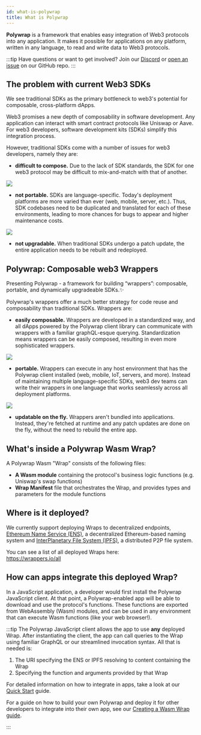 ```yaml
---
id: what-is-polywrap
title: What is Polywrap
---
```


**Polywrap** is a framework that enables easy integration of Web3 protocols into any application. It makes it possible for applications on any platform, written in any language, to read and write data to Web3 protocols.

:::tip
Have questions or want to get involved? Join our [Discord](https://discord.polywrap.io/) or [open an issue](https://github.com/polywrap/toolchain/issues/new/choose) on our GitHub repo.
:::

## The problem with current Web3 SDKs

We see traditional SDKs as the primary bottleneck to web3's potential for composable, cross-platform dApps.

Web3 promises a new depth of composability in software development.  Any application can interact with smart contract protocols like Uniswap or Aave.  For web3 developers, software development kits (SDKs) simplify this integration process.

However, traditional SDKs come with a number of issues for web3 developers, namely they are:

- **difficult to compose.**  Due to the lack of SDK standards, the SDK for one web3 protocol may be difficult to mix-and-match with that of another.

![](/img/docs/introduction/01-composable.png)

- **not portable.**  SDKs are language-specific.  Today's deployment platforms are more varied than ever (web, mobile, server, etc.).  Thus, SDK codebases need to be duplicated and translated for each of these environments, leading to more chances for bugs to appear and higher maintenance costs.

![](/img/docs/introduction/02-portable.png)

- **not upgradable.** When traditional SDKs undergo a patch update, the entire application needs to be rebuilt and redeployed.

## Polywrap: Composable web3 Wrappers

Presenting Polywrap - a framework for building “wrappers”: composable, portable, and dynamically upgradeable SDKs.✨

Polywrap's wrappers offer a much better strategy for code reuse and composability than traditional SDKs. Wrappers are:

- **easily composable.**  Wrappers are developed in a standardized way, and all dApps powered by the Polywrap client library can communicate with wrappers with a familiar graphQL-esque querying.  Standardization means wrappers can be easily composed, resulting in even more sophisticated wrappers.

![](/img/docs/introduction/03-composable.png)

- **portable.** Wrappers can execute in any host environment that has the Polywrap client installed (web, mobile, IoT, servers, and more).  Instead of maintaining multiple language-specific SDKs, web3 dev teams can write their wrappers in one language that works seamlessly across all deployment platforms.

![](/img/docs/introduction/04-portable.png)

- **updatable on the fly.** Wrappers aren't bundled into applications.  Instead, they're fetched at runtime and any patch updates are done on the fly, without the need to rebuild the entire app.

## What's inside a Polywrap Wasm Wrap?

A Polywrap Wasm "Wrap" consists of the following files:

- **A Wasm module** containing the protocol's business logic functions (e.g. Uniswap's swap functions)
- **Wrap Manifest** file that orchestrates the Wrap, and provides types and parameters for the module functions

## Where is it deployed?

We currently support deploying Wraps to decentralized endpoints, [Ethereum Name Service (ENS)](https://ens.domains/), a decentralized Ethereum-based naming system and [InterPlanetary File System (IPFS)](https://ipfs.io/), a distributed P2P file system.

You can see a list of all deployed Wraps here:  
https://wrappers.io/all

## How can apps integrate this deployed Wrap?

In a JavaScript application, a developer would first install the Polywrap JavaScript client. At that point, a Polywrap-enabled app will be able to download and use the protocol's functions. These functions are exported from WebAssembly (Wasm) modules, and can be used in any environment that can execute Wasm functions (like your web browser!).

:::tip
The Polywrap JavaScript client allows the app to use **any** deployed Wrap. After instantiating the client, the app can call queries to the Wrap using familiar GraphQL or our streamlined invocation syntax. All that is needed is:

1. The URI specifying the ENS or IPFS resolving to content containing the Wrap
2. Specifying the function and arguments provided by that Wrap

For detailed information on how to integrate in apps, take a look at our [Quick Start](quick-start) guide.

For a guide on how to build your own Polywrap and deploy it for other developers to integrate into their own app, see our [Creating a Wasm Wrap guide](/tutorials/create-wasm-wraps/tutorial/project-setup).

:::